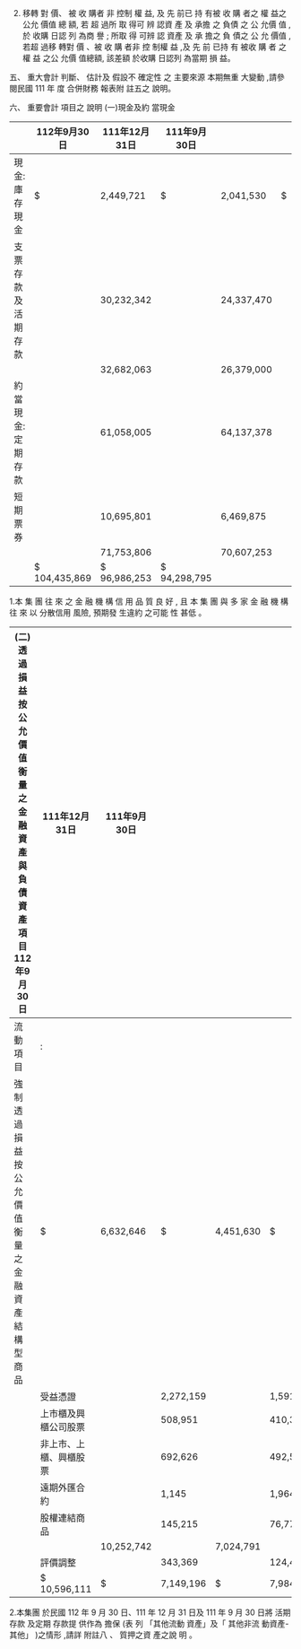 2. 移轉 對 價、 被 收 購者 非 控制 權 益, 及 先 前已 持 有被 收 購 者之 權 益之 公允 價值 總 額, 若 超 過所 取 得可 辨 認資 產 及 承擔 之 負債 之 公 允價 值 ,於 收購 日認 列 為商 譽 ; 所取 得 可辨 認 資產 及 承 擔之 負 債之 公 允 價值 , 若超 過移 轉對 價 、被 收 購 者非 控 制權 益 ,及 先 前 已持 有 被收 購 者 之權 益 之公 允價 值總額, 該差額 於收購 日認列 為當期 損 益。

五、 重大會計 判斷、 估計及 假設不 確定性 之 主要來源 本期無重 大變動 ,請參 閱民國 111 年 度 合併財務 報表附 註五之 說明。

六、 重要會計 項目之 說明
(一)現金及約 當現金

|                      | 112年9月30日   | 111年12月31日   | 111年9月30日   |            |    |            |
|----------------------|----------------|-----------------|----------------|------------|----|------------|
| 現金:  庫存現金     | $              | 2,449,721       | $              | 2,041,530  | $  | 1,830,931  |
| 支票存款及活期存款   |                | 30,232,342      |                | 24,337,470 |    | 20,807,867 |
|                      |                | 32,682,063      |                | 26,379,000 |    | 22,638,798 |
| 約當現金:  定期存款 |                | 61,058,005      |                | 64,137,378 |    | 64,470,586 |
| 短期票券             |                | 10,695,801      |                | 6,469,875  |    | 7,189,411  |
|                      |                | 71,753,806      |                | 70,607,253 |    | 71,659,997 |
|                      | $ 104,435,869  | $ 96,986,253    | $ 94,298,795   |            |    |            |

1.本 集 團 往 來 之 金 融 機 構 信 用 品 質 良 好 , 且 本 集 團 與 多 家 金 融 機 構 往 來 以 分散信用 風險, 預期發 生違約 之可能 性 甚低 。

| (二)透過損益 按公允 價值衡 量之金 融資產 與 負債 資 產 項 目 112年9月30日   | 111年12月31日          | 111年9月30日   |           |           |           |           |           |
|-----------------------------------------------------------------------------|------------------------|----------------|-----------|-----------|-----------|-----------|-----------|
| 流動項目                                                                    | :                     |                |           |           |           |           |           |
| 強制透過損益按公允價值衡量  之金融資產  結構型商品                          | $                      | 6,632,646      | $         | 4,451,630 | $         | 4,015,645 |           |
|                                                                             | 受益憑證               |                | 2,272,159 |           | 1,591,545 |           | 2,878,772 |
|                                                                             | 上市櫃及興櫃公司股票   |                | 508,951   |           | 410,377   |           | 337,964   |
|                                                                             | 非上市、上櫃、興櫃股票 |                | 692,626   |           | 492,500   |           | 509,179   |
|                                                                             | 遠期外匯合約           |                | 1,145     |           | 1,964     |           | 38,766    |
|                                                                             | 股權連結商品           |                | 145,215   |           | 76,775    |           | 174,625   |
|                                                                             |                        | 10,252,742     |           | 7,024,791 |           | 7,954,951 |           |
|                                                                             | 評價調整               |                | 343,369   |           | 124,405   |           | 29,753    |
|                                                                             | $ 10,596,111           | $              | 7,149,196 | $         | 7,984,704 |           |           |

2.本集團 於民國 112 年 9 月 30 日、111 年 12 月 31 日及 111 年 9 月 30 日將 活期存款 及定期 存款提 供作為 擔保 (表 列 「其他流動 資產」及「 其他非流 動資產- 其他」 )之情形 ,請詳 附註八 、 質押之資 產之說 明 。